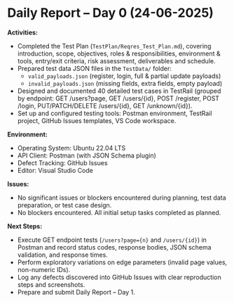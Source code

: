 # Daily Report – Day 0 (24-06-2025)

**Activities:**  
- Completed the Test Plan (`TestPlan/Reqres_Test_Plan.md`), covering introduction, scope, objectives, roles & responsibilities, environment & tools, entry/exit criteria, risk assessment, deliverables and schedule.  
- Prepared test data JSON files in the `TestData/` folder:  
  - `valid_payloads.json` (register, login, full & partial update payloads)  
  - `invalid_payloads.json` (missing fields, extra fields, empty payload)  
- Designed and documented 40 detailed test cases in TestRail (grouped by endpoint: GET /users?page, GET /users/{id}, POST /register, POST /login, PUT/PATCH/DELETE /users/{id}, GET /unknown/{id}).  
- Set up and configured testing tools: Postman environment, TestRail project, GitHub Issues templates, VS Code workspace.  

**Environment:**  
- Operating System: Ubuntu 22.04 LTS  
- API Client: Postman (with JSON Schema plugin)  
- Defect Tracking: GitHub Issues  
- Editor: Visual Studio Code  

**Issues:**  
- No significant issues or blockers encountered during planning, test data preparation, or test case design.
- No blockers encountered. All initial setup tasks completed as planned.  

**Next Steps:**  
- Execute GET endpoint tests (`/users?page={n}` and `/users/{id}`) in Postman and record status codes, response bodies, JSON schema validation, and response times.  
- Perform exploratory variations on edge parameters (invalid page values, non-numeric IDs).  
- Log any defects discovered into GitHub Issues with clear reproduction steps and screenshots.  
- Prepare and submit Daily Report – Day 1.  
